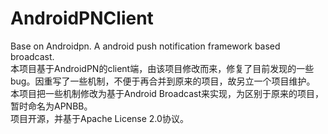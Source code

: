 AndroidPNClient
=====

Base on Androidpn. A android push notification framework based broadcast.
<br/>
本项目基于AndroidPN的client端，由该项目修改而来，修复了目前发现的一些bug。因重写了一些机制，不便于再合并到原来的项目，故另立一个项目维护。
本项目把一些机制修改为基于Android Broadcast来实现，为区别于原来的项目，暂时命名为APNBB。
<br/>
项目开源，并基于Apache License 2.0协议。

